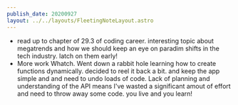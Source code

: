 ```yaml
---
publish_date: 20200927
layout: ../../layouts/FleetingNoteLayout.astro
---
```

- read up to chapter of 29.3 of coding career. interesting topic about megatrends and how we should keep an eye on paradim shifts in the tech industry. latch on them early!
- More work Whatch. Went down a rabbit hole learning how to create functions dynamically. decided to reel it back a bit. and keep the app simple and and need to undo loads of code. Lack of planning and understanding of the API means I've wasted a significant amout of effort and need to throw away some code. you live and you learn!
